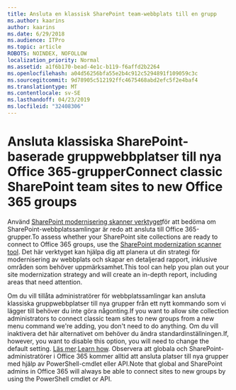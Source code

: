 ```yaml
---
title: Ansluta en klassisk SharePoint team-webbplats till en grupp
ms.author: kaarins
author: kaarins
ms.date: 6/29/2018
ms.audience: ITPro
ms.topic: article
ROBOTS: NOINDEX, NOFOLLOW
localization_priority: Normal
ms.assetid: a1f6b170-bead-4e1c-b119-f6affd2b2264
ms.openlocfilehash: a04d56256bfa55e2b4c912c5294891f109059c3c
ms.sourcegitcommit: 9d78905c512192ffc4675468abd2efc5f2e4baf4
ms.translationtype: MT
ms.contentlocale: sv-SE
ms.lasthandoff: 04/23/2019
ms.locfileid: "32408306"
---
```

# <a name="connect-classic-sharepoint-team-sites-to-new-office-365-groups"></a><span data-ttu-id="7a9f0-102">Ansluta klassiska SharePoint-baserade gruppwebbplatser till nya Office 365-grupper</span><span class="sxs-lookup"><span data-stu-id="7a9f0-102">Connect classic SharePoint team sites to new Office 365 groups</span></span>

<span data-ttu-id="7a9f0-103">Använd [SharePoint modernisering skanner verktyget](https://go.microsoft.com/fwlink/?linkid=873066)för att bedöma om SharePoint-webbplatssamlingar är redo att ansluta till Office 365-grupper.</span><span class="sxs-lookup"><span data-stu-id="7a9f0-103">To assess whether your SharePoint site collections are ready to connect to Office 365 groups, use the [SharePoint modernization scanner tool](https://go.microsoft.com/fwlink/?linkid=873066).</span></span> <span data-ttu-id="7a9f0-104">Det här verktyget kan hjälpa dig att planera ut din strategi för modernisering av webbplats och skapar en detaljerad rapport, inklusive områden som behöver uppmärksamhet.</span><span class="sxs-lookup"><span data-stu-id="7a9f0-104">This tool can help you plan out your site modernization strategy and will create an in-depth report, including areas that need attention.</span></span>
  
<span data-ttu-id="7a9f0-105">Om du vill tillåta administratörer för webbplatssamlingar kan ansluta klassiska gruppwebbplatser till nya grupper från ett nytt kommando som vi lägger till behöver du inte göra någonting.</span><span class="sxs-lookup"><span data-stu-id="7a9f0-105">If you want to allow site collection administrators to connect classic team sites to new groups from a new menu command we're adding, you don't need to do anything.</span></span> <span data-ttu-id="7a9f0-106">Om du vill inaktivera det här alternativet om behöver du ändra standardinställningen.</span><span class="sxs-lookup"><span data-stu-id="7a9f0-106">If, however, you want to disable this option, you will need to change the default setting.</span></span> <span data-ttu-id="7a9f0-107">[Läs mer](https://go.microsoft.com/fwlink/?linkid=2004316).</span><span class="sxs-lookup"><span data-stu-id="7a9f0-107">[Learn how](https://go.microsoft.com/fwlink/?linkid=2004316).</span></span> <span data-ttu-id="7a9f0-108">Observera att globala och SharePoint-administratörer i Office 365 kommer alltid att ansluta platser till nya grupper med hjälp av PowerShell-cmdlet eller API.</span><span class="sxs-lookup"><span data-stu-id="7a9f0-108">Note that global and SharePoint admins in Office 365 will always be able to connect sites to new groups by using the PowerShell cmdlet or API.</span></span>
  

